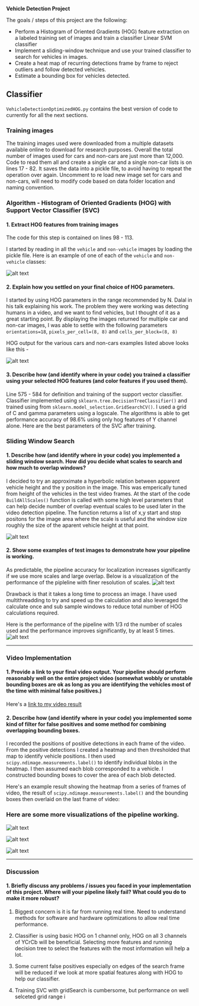 **Vehicle Detection Project**

The goals / steps of this project are the following:

* Perform a Histogram of Oriented Gradients (HOG) feature extraction on a labeled training set of images and train a classifier Linear SVM classifier
* Implement a sliding-window technique and use your trained classifier to search for vehicles in images.
* Create a heat map of recurring detections frame by frame to reject outliers and follow detected vehicles.
* Estimate a bounding box for vehicles detected.

[//]: # (Image References)
[image1]: ./output_images/CarNotCarExamples.png
[image2]: ./output_images/CarNotCarExamplesHOG.png
[image3]: ./output_images/Vehicle_detection_pipeline_frame_2.png
[image4]: ./output_images/Vehicle_detection_pipeline8.png
[image5]: ./output_images/Vehicle_detection_pipeline45.png
[image6]: ./output_images/Vehicle_detection_pipeline41.png
[image7]: ./output_images/Vehicle_detection_pipeline2.png
[image8]: ./output_images/Vehicle_detection_pipeline0.png


## Classifier

`VehicleDetectionOptimizedHOG.py` contains the best version of code to currently for all the next sections.

### Training images

The training images used were downloaded from a multiple datasets available online to download for research purposes. Overall the total number of images used for cars and non-cars are just more than 12,000. Code to read them all and create a single car and a single non-car lists is on lines 17 - 82. It saves the data into a pickle file, to avoid having to repeat the operation over again. Uncomment to re load new image set for cars and non-cars, will need to modify code based on data folder location and naming convention.

### Algorithm - Histogram of Oriented Gradients (HOG) with Support Vector Classifier (SVC)

#### 1. Extract HOG features from training images

The code for this step is contained on lines 98 - 113.

I started by reading in all the `vehicle` and `non-vehicle` images by loading the pickle file.  Here is an example of one of each of the `vehicle` and `non-vehicle` classes:

![alt text][image1]

#### 2. Explain how you settled on your final choice of HOG parameters.

I started by using HOG parameters in the range recommended by N. Dalal in his talk explaining his work. The problem they were working was detecting humans in a video, and we want to find vehicles, but I thought of it as a great starting point. By displaying the images returned for multiple car and non-car images, I was able to settle with the following parameters `orientations=18`, `pixels_per_cell=(8, 8)` and `cells_per_block=(8, 8)`

HOG output for the various cars and non-cars examples listed above looks like this - 

![alt text][image2]

#### 3. Describe how (and identify where in your code) you trained a classifier using your selected HOG features (and color features if you used them).

Line 575 - 584 for definition and training of the support vector classifier. Classifier implemented using `sklearn.tree.DecisionTreeClassifier()` and trained using from `sklearn.model_selection.GridSearchCV()`. I used a grid of C and gamma parameters using a logscale. The algorithms is able to get performance accuracy of 98.6% using only hog features of Y channel alone. Here are the best parameters of the SVC after training. 

### Sliding Window Search

#### 1. Describe how (and identify where in your code) you implemented a sliding window search.  How did you decide what scales to search and how much to overlap windows?

I decided to try an approximate a hyperbolic relation between apparent vehicle height and the y position in the image. This was emperically tuned from height of the vehicles in the test video frames. At the start of the code `BuildAllScales()` function is called with some high level parameters that can help decide number of overlap eventual scales to be used later in the video detection pipeline. The function returns a list of x,y start and stop positons for the image area where the scale is useful and the window size roughly the size of the aparent vehicle height at that point.

![alt text][image3]

#### 2. Show some examples of test images to demonstrate how your pipeline is working.
As predictable, the pipeline accuracy for localization increases significantly if we use more scales and large overlap. Below is a visualization of the performance of the pipleline with finer resolution of scales.
![alt text][image4]

Drawback is that it takes a long time to process an image. I have used multithreadding to try and speed up the calculation and also leveraged the calculate once and sub sample windows to reduce total number of HOG calculations required.

Here is the performance of the pipeline with 1/3 rd the number of scales used and the performance improves significantly, by at least 5 times.
![alt text][image5]

---

### Video Implementation

#### 1. Provide a link to your final video output.  Your pipeline should perform reasonably well on the entire project video (somewhat wobbly or unstable bounding boxes are ok as long as you are identifying the vehicles most of the time with minimal false positives.)
Here's a [link to my video result](./Results/results4_1.mp4)

#### 2. Describe how (and identify where in your code) you implemented some kind of filter for false positives and some method for combining overlapping bounding boxes.

I recorded the positions of positive detections in each frame of the video.  From the positive detections I created a heatmap and then thresholded that map to identify vehicle positions.  I then used `scipy.ndimage.measurements.label()` to identify individual blobs in the heatmap.  I then assumed each blob corresponded to a vehicle.  I constructed bounding boxes to cover the area of each blob detected.

Here's an example result showing the heatmap from a series of frames of video, the result of `scipy.ndimage.measurements.label()` and the bounding boxes then overlaid on the last frame of video:

### Here are some more visualizations of the pipeline working. 
![alt text][image6]

![alt text][image7]

![alt text][image8]

---

### Discussion

#### 1. Briefly discuss any problems / issues you faced in your implementation of this project.  Where will your pipeline likely fail?  What could you do to make it more robust?

1. Biggest concern is it is far from running real time. Need to understand methods for software and hardware optimizations to allow real time performance.
2. Classifier is using basic HOG on 1 channel only, HOG on all 3 channels of YCrCb will be beneficial. Selecting more features and running decision tree to select the features with the most information will help a lot.
3. Some current false positives especially on edges of the search frame will be reduced if we look at more spatial features along with HOG to help our classifier.

4. Training SVC with gridSearch is cumbersome, but performance on well selceted grid range i

